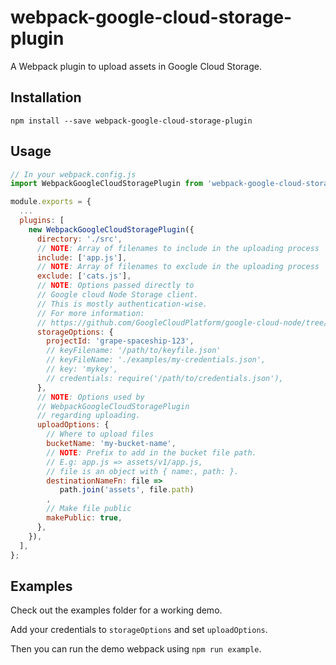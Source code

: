 # webpack-google-cloud-storage-plugin

A Webpack plugin to upload assets in Google Cloud Storage.

## Installation

`npm install --save webpack-google-cloud-storage-plugin`

## Usage

```JavaScript
// In your webpack.config.js
import WebpackGoogleCloudStoragePlugin from 'webpack-google-cloud-storage-plugin';

module.exports = {
  ...
  plugins: [
    new WebpackGoogleCloudStoragePlugin({
      directory: './src',
      // NOTE: Array of filenames to include in the uploading process
      include: ['app.js'],
      // NOTE: Array of filenames to exclude in the uploading process
      exclude: ['cats.js'],
      // NOTE: Options passed directly to
      // Google cloud Node Storage client.
      // This is mostly authentication-wise.
      // For more information:
      // https://github.com/GoogleCloudPlatform/google-cloud-node/tree/master/packages/storage#authentication
      storageOptions: {
        projectId: 'grape-spaceship-123',
        // keyFilename: '/path/to/keyfile.json'
        // keyFileName: './examples/my-credentials.json',
        // key: 'mykey',
        // credentials: require('/path/to/credentials.json'),
      },
      // NOTE: Options used by
      // WebpackGoogleCloudStoragePlugin
      // regarding uploading.
      uploadOptions: {
        // Where to upload files
        bucketName: 'my-bucket-name',
        // NOTE: Prefix to add in the bucket file path.
        // E.g: app.js => assets/v1/app.js,
        // file is an object with { name:, path: }.
        destinationNameFn: file =>
           path.join('assets', file.path)
        ,
        // Make file public
        makePublic: true,
      },
    }),
  ],
};
```
## Examples

Check out the examples folder for a working demo.

Add your credentials to `storageOptions` and set `uploadOptions`.

Then you can run the demo webpack using `npm run example`.
